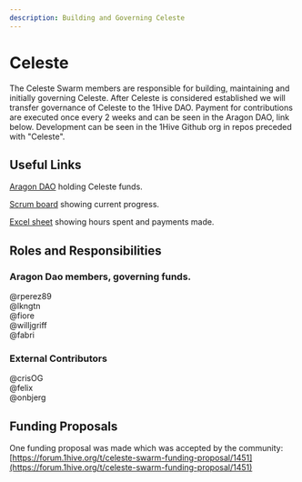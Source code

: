 ```yaml
---
description: Building and Governing Celeste
---
```


# Celeste

The Celeste Swarm members are responsible for building, maintaining and initially governing Celeste. After Celeste is considered established we will transfer governance of Celeste to the 1Hive DAO. Payment for contributions are executed once every 2 weeks and can be seen in the Aragon DAO, link below. Development can be seen in the 1Hive Github org in repos preceded with "Celeste".

## Useful Links

[Aragon DAO](https://aragon.1hive.org/#/celeste) holding Celeste funds.  
  
[Scrum board](https://app.zenhub.com/workspaces/celeste-5f7f3362db531f00238c09ef/board) showing current progress.

[Excel sheet](https://docs.google.com/spreadsheets/d/1h2uippeueDD_lg5XTE70l3mCUU9lgxHyxie8OsAbbFg/edit#gid=0) showing hours spent and payments made.

## Roles and Responsibilities

### Aragon Dao members, governing funds.

@rperez89  
@lkngtn  
@fiore  
@willjgriff  
@fabri

### External Contributors

@crisOG  
@felix  
@onbjerg

## Funding Proposals

One funding proposal was made which was accepted by the community: [https://forum.1hive.org/t/celeste-swarm-funding-proposal/1451](https://forum.1hive.org/t/celeste-swarm-funding-proposal/1451) 

